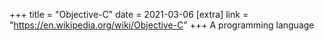 +++
title = "Objective-C"
date = 2021-03-06
[extra]
link = "https://en.wikipedia.org/wiki/Objective-C"
+++
A programming language

